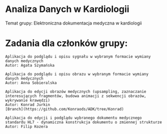 # Analiza Danych w Kardiologii
Temat grupy: Elektroniczna dokumentacja medyczna w kardiologii 

# Zadania dla członków grupy:

    Aplikacja do podglądu i opisu sygnału w wybranym formacie wymiany danych medycznych
    Autor: Agata Szymańska
    
    Aplikacja do podglądu i opisu obrazu w wybranym formacie wymiany danych medycznych
    Autor: Anna Sobieralska
    
    Aplikacja do edycji obrazów medycznych (upsampling, zaznaczanie interesujących fragmentów, budowa animacji z sekwencji obrazów, wykrywanie krawędzi)
    Autor: Konrad Jurkin
    [Branch](https://github.com/Konraods/ADK/tree/Konrad)
    
    Aplikacja do edycji i podglądu wybranego dokumentu medycznego standardu HL7 - dynamiczna konstrukcja dokumentu o zmiennej strukturze
    Autor: Filip Kozera
    

